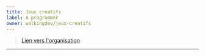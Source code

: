 ```yaml
---
title: Jeux créatifs
label: A programmer
owner: walkingdev/jeux-creatifs
---
```


> [Lien vers l'organisation](http://github.com/walkingdev)

---

